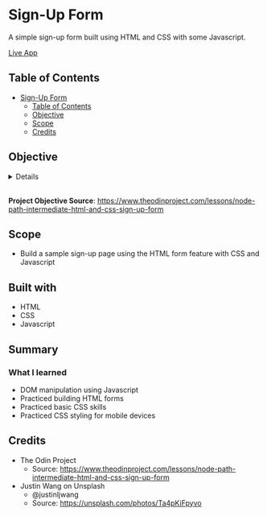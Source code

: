 # Sign-Up Form

A simple sign-up form built using HTML and CSS with some Javascript.

[Live App](https://m-kwon.github.io/signup-form/)

## Table of Contents

- [Sign-Up Form](#signupform)
  - [Table of Contents](#table-of-contents)
  - [Objective](#objective)
  - [Scope](#scope)
  - [Credits](#credits)

## Objective

<details>

Source: <https://www.theodinproject.com/lessons/node-path-intermediate-html-and-css-sign-up-form>

Step 1: Set up and planning
  1 - Set up your HTML and CSS files with some simple dummy content, just to make sure you have everything linked correctly.
  2 - Set up your git repository (refer to past projects if you need a refresher).
  3 - Download a full-resolution copy of the design file, and get a general idea for how you’re going to need to lay things out in your HTML document.

Step 2: Gather Assets
  1 - The design has a large background-image, so go find and download an image you want to use for that section. The one in the design can be found on unsplash.com, but feel free to select your own. Be sure to credit the creator of your image!
  2 - Pick an external font for the ‘logo’ section. We’ve used Norse Bold, but you can use any font you like.
  3 - For the image-sidebar, we’ve used this Odin logo. Again, feel free to replace it.

Step 3: Some Tips!
  1 - How you attack this project is mostly up to you, but it is wise to begin by scaffolding out the structure of the page, and then take the various sections one by one.
  2 - The area behind the “ODIN” logo is a div that has a dark, but semi-transparent background color. This enhances the readability of the text against the busy background image.
  3 - The color we’ve chosen for the ‘Create Account’ button is similar to tones found in the background image. Specifically, it is #596D48.
  4 - The inputs, by default have a very light border (#E5E7EB), but we’ve included 2 variations. For starters, the password inputs should be given an error class.
  5 - The other variation is the selected input, which should have a blue border and subtle box-shadow. This can be done with the :focus pseudo-class you’ve learned about in an earlier lesson.
  6 - Do not worry about making your project look nice on mobile, but DO resize your browser a little bit to make sure that it’s not completely broken at different desktop resolutions.
  7 - Checking that the password fields match each other requires javascript. Try to implement this if you feel confident, otherwise just validate each field separately.

</details>

<br/>

**Project Objective Source**: <https://www.theodinproject.com/lessons/node-path-intermediate-html-and-css-sign-up-form>

## Scope

- Build a sample sign-up page using the HTML form feature with CSS and Javascript

## Built with

- HTML
- CSS
- Javascript

## Summary

### What I learned

- DOM manipulation using Javascript
- Practiced building HTML forms
- Practiced basic CSS skills
- Practiced CSS styling for mobile devices

## Credits

- The Odin Project
  - Source: <https://www.theodinproject.com/lessons/node-path-intermediate-html-and-css-sign-up-form>
- Justin Wang on Unsplash
  - @justinljwang
  - Source: <https://unsplash.com/photos/Ta4pKiFpyvo>